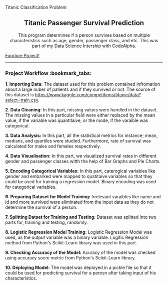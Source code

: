Titanic Classification Problem
<h2 align='center'>Titanic Passenger Survival Prediction</h2>
<p align = 'center'> This program determines if a person survives based on multiple characteristics such as age, gender, passenger class, and etc. This was part of my Data Science Intership with CodeAlpha.</p>
<a align='center', href="https://github.com/Mahnoor-Adeel/CodeAlpha_Titanic-Classification_Mahnoor-Adeel/blob/main/NoteBook/titanic-problem.ipynb">Exprlore Project!</a>
<hr>

<h3>Project Workflow :bookmark_tabs: </h3>

**1. Importing Data:** The dataset used for this problem contained infromation about a large nuber of patients and if they survived or not. The source of this dataset is https://www.kaggle.com/competitions/titanic/data?select=train.csv. 

**2. Data Cleaning:** In this part, missing values were handled in the dataset. The missing values in a particular field were either replaced by the mean value, if the variable was quantitaive, or the mode, if the varaible was categorical. 

**3. Data Analysis:** In this part, all the statistical metrics for instance; mean, medians, and quartiles were studied. Furthermore, rate of survival was calculated for males and females respectively.

**4. Data Visualisation:** In this part, we visualized survival rates in different gender and passenger classes witth the help of Bar Graphs and Pie Charts.

**5. Encoding Categorical Variables:** In this part, caterogical variables like gender and embarked were mapped to quatitaive variables so that they could be used for training a regression model. Binary encoding was used for categorical variables.

**6. Preparing Dataset for Model Training:** Irrelevant varaibles like name and id and more survived were eliminated from the input data as they do not determine the survival of a person.

**7. Splitting Datset for Training and Testing:** Dataset was splitted into two parts for, training and testing, randomly.

**8. Logistic Regression Model Training:** Logistic Regression Model was used, as the output variable was a binary variable. Logitic Regression method from Python's Scikit-Learn library was used in this part.

**9. Checking Accuracy of the Model:** Acuracy of the model was checked using accuracy socre metric from Python's Scikit-Learn library.

**10. Deploying Model:** The model was deployed in a pickle file so that it could be used for predicting survival for a perosn after taking input of his characteristics.

